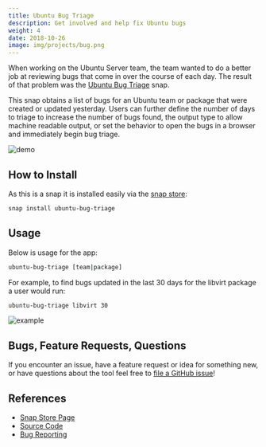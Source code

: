 ```yaml
---
title: Ubuntu Bug Triage
description: Get involved and help fix Ubuntu bugs
weight: 4
date: 2018-10-26
image: img/projects/bug.png
---
```


When working on the Ubuntu Server team, the team wanted to do a better job
at reviewing bugs that come in over the course of each day. The result of
that problem was the
[Ubuntu Bug Triage](https://snapcraft.io/ubuntu-bug-triage) snap.

This snap obtains a list of bugs for an Ubuntu team or package that were
created or updated yesterday. Users can further define the number of days
to triage to increase the number of bugs found, the output type to allow
machine readable output, or set the behavior to open the bugs in a browser
and immediately begin bug triage.

![demo](/img/projects/ubuntu-bug-triage/cli.gif#center)

## How to Install

As this is a snap it is installed easily via the
[snap store](https://snapcraft.io/ubuntu-bug-triage):

```bash
snap install ubuntu-bug-triage
```

## Usage

Below is usage for the app:

```bash
ubuntu-bug-triage [team|package]
```

For example, to find bugs updated in the last 30 days for the libvirt package
a user would run:

```bash
ubuntu-bug-triage libvirt 30
```

![example](/img/projects/ubuntu-bug-triage/example.png#center)

## Bugs, Feature Requests, Questions

If you encounter an issue, have a feature request or idea for something new, or
have questions about the tool feel free to
[file a GitHub issue](https://github.com/powersj/ubuntu-bug-triage/issues/new)!

## References

* [Snap Store Page](https://snapcraft.io/ubuntu-bug-triage)
* [Source Code](https://github.com/powersj/ubuntu-bug-triage)
* [Bug Reporting](https://github.com/powersj/ubuntu-bug-triage/issues/new)
